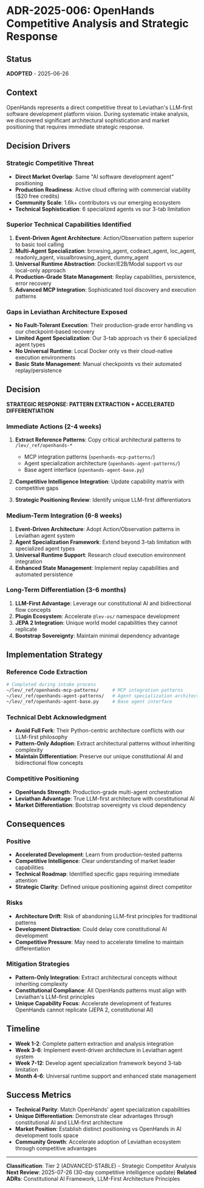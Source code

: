# ADR-2025-006: OpenHands Competitive Analysis and Strategic Response

## Status
**ADOPTED** - 2025-06-26

## Context
OpenHands represents a direct competitive threat to Leviathan's LLM-first software development platform vision. During systematic intake analysis, we discovered significant architectural sophistication and market positioning that requires immediate strategic response.

## Decision Drivers

### Strategic Competitive Threat
- **Direct Market Overlap**: Same "AI software development agent" positioning
- **Production Readiness**: Active cloud offering with commercial viability ($20 free credits)
- **Community Scale**: 1.6k+ contributors vs our emerging ecosystem
- **Technical Sophistication**: 6 specialized agents vs our 3-tab limitation

### Superior Technical Capabilities Identified
1. **Event-Driven Agent Architecture**: Action/Observation pattern superior to basic tool calling
2. **Multi-Agent Specialization**: browsing_agent, codeact_agent, loc_agent, readonly_agent, visualbrowsing_agent, dummy_agent
3. **Universal Runtime Abstraction**: Docker/E2B/Modal support vs our local-only approach
4. **Production-Grade State Management**: Replay capabilities, persistence, error recovery
5. **Advanced MCP Integration**: Sophisticated tool discovery and execution patterns

### Gaps in Leviathan Architecture Exposed
- **No Fault-Tolerant Execution**: Their production-grade error handling vs our checkpoint-based recovery
- **Limited Agent Specialization**: Our 3-tab approach vs their 6 specialized agent types
- **No Universal Runtime**: Local Docker only vs their cloud-native execution environments
- **Basic State Management**: Manual checkpoints vs their automated replay/persistence

## Decision

**STRATEGIC RESPONSE: PATTERN EXTRACTION + ACCELERATED DIFFERENTIATION**

### Immediate Actions (2-4 weeks)
1. **Extract Reference Patterns**: Copy critical architectural patterns to `/lev/_ref/openhands-*`
   - MCP integration patterns (`openhands-mcp-patterns/`)
   - Agent specialization architecture (`openhands-agent-patterns/`)
   - Base agent interface (`openhands-agent-base.py`)

2. **Competitive Intelligence Integration**: Update capability matrix with competitive gaps
3. **Strategic Positioning Review**: Identify unique LLM-first differentiators

### Medium-Term Integration (6-8 weeks)
1. **Event-Driven Architecture**: Adopt Action/Observation patterns in Leviathan agent system
2. **Agent Specialization Framework**: Extend beyond 3-tab limitation with specialized agent types
3. **Universal Runtime Support**: Research cloud execution environment integration
4. **Enhanced State Management**: Implement replay capabilities and automated persistence

### Long-Term Differentiation (3-6 months)
1. **LLM-First Advantage**: Leverage our constitutional AI and bidirectional flow concepts
2. **Plugin Ecosystem**: Accelerate `@lev-os/` namespace development
3. **JEPA 2 Integration**: Unique world model capabilities they cannot replicate
4. **Bootstrap Sovereignty**: Maintain minimal dependency advantage

## Implementation Strategy

### Reference Code Extraction
```bash
# Completed during intake process
~/lev/_ref/openhands-mcp-patterns/     # MCP integration patterns
~/lev/_ref/openhands-agent-patterns/   # Agent specialization architecture  
~/lev/_ref/openhands-agent-base.py     # Base agent interface
```

### Technical Debt Acknowledgment
- **Avoid Full Fork**: Their Python-centric architecture conflicts with our LLM-first philosophy
- **Pattern-Only Adoption**: Extract architectural patterns without inheriting complexity
- **Maintain Differentiation**: Preserve our unique constitutional AI and bidirectional flow concepts

### Competitive Positioning
- **OpenHands Strength**: Production-grade multi-agent orchestration
- **Leviathan Advantage**: True LLM-first architecture with constitutional AI
- **Market Differentiation**: Bootstrap sovereignty vs cloud dependency

## Consequences

### Positive
- **Accelerated Development**: Learn from production-tested patterns
- **Competitive Intelligence**: Clear understanding of market leader capabilities
- **Technical Roadmap**: Identified specific gaps requiring immediate attention
- **Strategic Clarity**: Defined unique positioning against direct competitor

### Risks
- **Architecture Drift**: Risk of abandoning LLM-first principles for traditional patterns
- **Development Distraction**: Could delay core constitutional AI development
- **Competitive Pressure**: May need to accelerate timeline to maintain differentiation

### Mitigation Strategies
- **Pattern-Only Integration**: Extract architectural concepts without inheriting complexity
- **Constitutional Compliance**: All OpenHands patterns must align with Leviathan's LLM-first principles
- **Unique Capability Focus**: Accelerate development of features OpenHands cannot replicate (JEPA 2, constitutional AI)

## Timeline
- **Week 1-2**: Complete pattern extraction and analysis integration
- **Week 3-6**: Implement event-driven architecture in Leviathan agent system
- **Week 7-12**: Develop agent specialization framework beyond 3-tab limitation
- **Month 4-6**: Universal runtime support and enhanced state management

## Success Metrics
- **Technical Parity**: Match OpenHands' agent specialization capabilities
- **Unique Differentiation**: Demonstrate clear advantages through constitutional AI and LLM-first architecture
- **Market Position**: Establish distinct positioning vs OpenHands in AI development tools space
- **Community Growth**: Accelerate adoption of Leviathan ecosystem through competitive advantages

---

**Classification**: Tier 2 (ADVANCED-STABLE) - Strategic Competitor Analysis
**Next Review**: 2025-07-26 (30-day competitive intelligence update)
**Related ADRs**: Constitutional AI Framework, LLM-First Architecture Principles